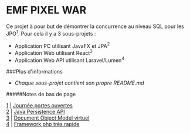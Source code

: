 # EMF PIXEL WAR

Ce projet à pour but de démontrer la concurrence au niveau SQL pour les JPO<a name="jpo"><sup>1</sup></a>. 
Pour cela il y a 3 sous-projets :

- Application PC utilisant JavaFX et JPA<a name="jpa"><sup>2</sup></a>
- Application Web utilisant React<a name="react"><sup>3</sup></a>
- Application Web API utilisant Laravel/Lumen<a name="lumen"><sup>4</sup></a> 

###Plus d'informations
* *Chaque sous-projet contient son propre README.md* 

#####Notes de bas de page

[1](#jpo) | [Journée portes ouvertes](https://www.fr.ch/emf/actualites/journees-portes-ouvertes) <br/>
[2](#jpa) | [Java Persistence API](https://www.ibm.com/docs/en/was-liberty/base?topic=overview-java-persistence-api-jpa) <br/>
[3](#react) | [Document Object Model virtuel](https://fr.reactjs.org/docs/getting-started.html) <br/>
[4](#lumen) | [Framework php très rapide](https://lumen.laravel.com/docs/9.x)